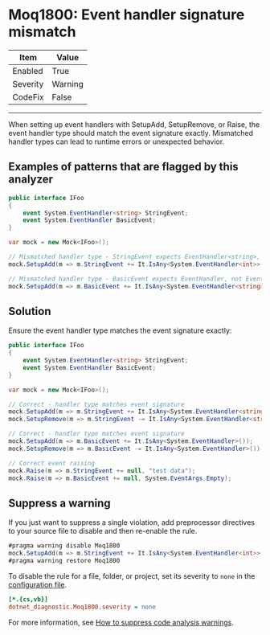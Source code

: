 # Moq1800: Event handler signature mismatch

| Item     | Value   |
| -------- | ------- |
| Enabled  | True    |
| Severity | Warning |
| CodeFix  | False   |
---

When setting up event handlers with SetupAdd, SetupRemove, or Raise, the event handler type should match the event signature exactly. Mismatched handler types can lead to runtime errors or unexpected behavior.

## Examples of patterns that are flagged by this analyzer

```csharp
public interface IFoo
{
    event System.EventHandler<string> StringEvent;
    event System.EventHandler BasicEvent;
}

var mock = new Mock<IFoo>();

// Mismatched handler type - StringEvent expects EventHandler<string>, not EventHandler<int>
mock.SetupAdd(m => m.StringEvent += It.IsAny<System.EventHandler<int>>()); // Moq1800: Event handler signature mismatch

// Mismatched handler type - BasicEvent expects EventHandler, not EventHandler<string>
mock.SetupAdd(m => m.BasicEvent += It.IsAny<System.EventHandler<string>>()); // Moq1800: Event handler signature mismatch
```

## Solution

Ensure the event handler type matches the event signature exactly:

```csharp
public interface IFoo
{
    event System.EventHandler<string> StringEvent;
    event System.EventHandler BasicEvent;
}

var mock = new Mock<IFoo>();

// Correct - handler type matches event signature
mock.SetupAdd(m => m.StringEvent += It.IsAny<System.EventHandler<string>>());
mock.SetupRemove(m => m.StringEvent -= It.IsAny<System.EventHandler<string>>());

// Correct - handler type matches event signature
mock.SetupAdd(m => m.BasicEvent += It.IsAny<System.EventHandler>());
mock.SetupRemove(m => m.BasicEvent -= It.IsAny<System.EventHandler>());

// Correct event raising
mock.Raise(m => m.StringEvent += null, "test data");
mock.Raise(m => m.BasicEvent += null, System.EventArgs.Empty);
```

## Suppress a warning

If you just want to suppress a single violation, add preprocessor directives to
your source file to disable and then re-enable the rule.

```csharp
#pragma warning disable Moq1800
mock.SetupAdd(m => m.StringEvent += It.IsAny<System.EventHandler<int>>()); // Moq1800: Event handler signature mismatch
#pragma warning restore Moq1800
```

To disable the rule for a file, folder, or project, set its severity to `none`
in the
[configuration file](https://learn.microsoft.com/en-us/dotnet/fundamentals/code-analysis/configuration-files).

```ini
[*.{cs,vb}]
dotnet_diagnostic.Moq1800.severity = none
```

For more information, see
[How to suppress code analysis warnings](https://learn.microsoft.com/en-us/dotnet/fundamentals/code-analysis/suppress-warnings).